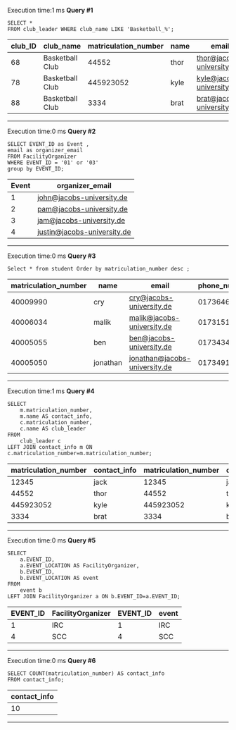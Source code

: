 
Execution time:1 ms
**Query #1**

    SELECT *
    FROM club_leader WHERE club_name LIKE 'Basketball_%';

| club_ID | club_name       | matriculation_number | name | email                     | phone_number |
| ------- | --------------- | -------------------- | ---- | ------------------------- | ------------ |
| 68      | Basketball Club | 44552                | thor | thor@jacobs-university.de | 03939        |
| 78      | Basketball Club | 445923052            | kyle | kyle@jacobs-university.de | 12323        |
| 88      | Basketball Club | 3334                 | brat | brat@jacobs-university.de | 083833939    |

---
Execution time:0 ms
**Query #2**

    SELECT EVENT_ID as Event , 
    email as organizer_email
    FROM FacilityOrganizer
    WHERE EVENT_ID = '01' or '03'
    group by EVENT_ID;

| Event | organizer_email             |
| ----- | --------------------------- |
| 1     | john@jacobs-university.de   |
| 2     | pam@jacobs-university.de    |
| 3     | jam@jacobs-university.de    |
| 4     | justin@jacobs-university.de |

---
Execution time:0 ms
**Query #3**

    Select * from student Order by matriculation_number desc ;

| matriculation_number | name     | email                         | phone_number |
| -------------------- | -------- | ----------------------------- | ------------ |
| 40009990             | cry      | cry@jacobs-university.de      | 0173646241   |
| 40006034             | malik    | malik@jacobs-university.de    | 0173151234   |
| 40005055             | ben      | ben@jacobs-university.de      | 0173434312   |
| 40005050             | jonathan | jonathan@jacobs-university.de | 0173491057   |

---
Execution time:1 ms
**Query #4**

    SELECT 
        m.matriculation_number, 
        m.name AS contact_info,
        c.matriculation_number, 
        c.name AS club_leader
    FROM
        club_leader c
    LEFT JOIN contact_info m ON c.matriculation_number=m.matriculation_number;

| matriculation_number | contact_info | matriculation_number | club_leader |
| -------------------- | ------------ | -------------------- | ----------- |
| 12345                | jack         | 12345                | jack        |
| 44552                | thor         | 44552                | thor        |
| 445923052            | kyle         | 445923052            | kyle        |
| 3334                 | brat         | 3334                 | brat        |

---
Execution time:0 ms
**Query #5**

    SELECT 
        a.EVENT_ID, 
        a.EVENT_LOCATION AS FacilityOrganizer,
        b.EVENT_ID, 
        b.EVENT_LOCATION AS event
    FROM
        event b
    LEFT JOIN FacilityOrganizer a ON b.EVENT_ID=a.EVENT_ID;

| EVENT_ID | FacilityOrganizer | EVENT_ID | event |
| -------- | ----------------- | -------- | ----- |
| 1        | IRC               | 1        | IRC   |
| 4        | SCC               | 4        | SCC   |

---
Execution time:0 ms
**Query #6**

    SELECT COUNT(matriculation_number) AS contact_info
    FROM contact_info;

| contact_info |
| ------------ |
| 10           |

---
